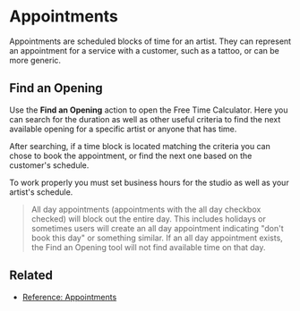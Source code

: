 # Appointments

Appointments are scheduled blocks of time for an artist. They can represent an appointment for a service with a customer, such as a tattoo, or can be more generic.

## Find an Opening

Use the **Find an Opening** action to open the Free Time Calculator. Here you can search for the duration as well as other useful criteria to find the next available opening for a specific artist or anyone that has time.

After searching, if a time block is located matching the criteria you can chose to book the appointment, or find the next one based on the customer's schedule.

To work properly you must set business hours for the studio as well as your artist's schedule.

> All day appointments (appointments with the all day checkbox checked) will block out the entire day. This includes holidays or sometimes users will create an all day appointment indicating "don't book this day" or something similar. If an all day appointment exists, the Find an Opening tool will not find available time on that day.

## Related

- [Reference: Appointments](../reference/appointments.md)

